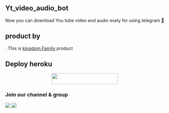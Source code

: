 ## Yt_video_audio_bot

Now you can download You tube video and audio esely for using telegram 🤭

## product by

 . This is [kingdom Family](https://t.me/kingdom_family_chanel) product

## Deploy heroku

<p align="center"><a href="https://heroku.com/deploy?template=https://github.com/Masterofkingdom/Yt_video_audio_bot"> <img src="https://img.shields.io/badge/Deploy%20To%20Heroku-blueviolet?style=for-the-badge&logo=heroku" width="210" height="34.45"/></a></p>

### Join our channel & group
<a href="https://t.me/kingdom_family_chanel"><img src="https://img.shields.io/badge/Join-Group%20Support-green.svg?style=for-the-badge&logo=Telegram"></a> <a href="https://t.me/kingdom_family"><img src="https://img.shields.io/badge/Join-Updates%20Channel-red.svg?style=for-the-badge&logo=Telegram"></a>

